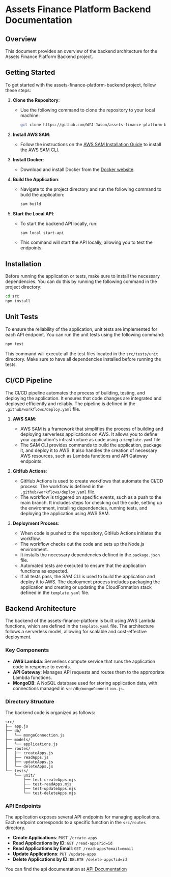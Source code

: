 # Assets Finance Platform Backend Documentation

## Overview

This document provides an overview of the backend architecture for the Assets Finance Platform Backend project.

## Getting Started

To get started with the assets-finance-platform-backend project, follow these steps:

1. **Clone the Repository**:
   - Use the following command to clone the repository to your local machine:
     ```bash
     git clone https://github.com/WYJ-Jason/assets-finance-platform-backend.git
     ```

2. **Install AWS SAM**:
   - Follow the instructions on the [AWS SAM Installation Guide](https://docs.aws.amazon.com/serverless-application-model/latest/developerguide/install-sam-cli.html) to install the AWS SAM CLI.

3. **Install Docker**:
   - Download and install Docker from the [Docker website](https://www.docker.com/products/docker-desktop).

4. **Build the Application**:
   - Navigate to the project directory and run the following command to build the application:
     ```bash
     sam build
     ```

5. **Start the Local API**:
   - To start the backend API locally, run:
     ```bash
     sam local start-api
     ```
   - This command will start the API locally, allowing you to test the endpoints.

## Installation

Before running the application or tests, make sure to install the necessary dependencies. You can do this by running the following command in the project directory:

```bash
cd src
npm install
```

## Unit Tests

To ensure the reliability of the application, unit tests are implemented for each API endpoint. You can run the unit tests using the following command:

```bash
npm test
```

This command will execute all the test files located in the `src/tests/unit` directory. Make sure to have all dependencies installed before running the tests.

## CI/CD Pipeline

The CI/CD pipeline automates the process of building, testing, and deploying the application. It ensures that code changes are integrated and deployed efficiently and reliably. The pipeline is defined in the `.github/workflows/deploy.yaml` file.



1. **AWS SAM**:
   - AWS SAM is a framework that simplifies the process of building and deploying serverless applications on AWS. It allows you to define your application's infrastructure as code using a `template.yaml` file.
   - The SAM CLI provides commands to build the application, package it, and deploy it to AWS. It also handles the creation of necessary AWS resources, such as Lambda functions and API Gateway endpoints.

2. **GitHub Actions**:
   - GitHub Actions is used to create workflows that automate the CI/CD process. The workflow is defined in the `.github/workflows/deploy.yaml` file.
   - The workflow is triggered on specific events, such as a push to the main branch. It includes steps for checking out the code, setting up the environment, installing dependencies, running tests, and deploying the application using AWS SAM.

3. **Deployment Process**:
   - When code is pushed to the repository, GitHub Actions initiates the workflow.
   - The workflow checks out the code and sets up the Node.js environment.
   - It installs the necessary dependencies defined in the `package.json` file.
   - Automated tests are executed to ensure that the application functions as expected.
   - If all tests pass, the SAM CLI is used to build the application and deploy it to AWS. The deployment process includes packaging the application and creating or updating the CloudFormation stack defined in the `template.yaml` file.

## Backend Architecture

The backend of the assets-finance-platform is built using AWS Lambda functions, which are defined in the `template.yaml` file. The architecture follows a serverless model, allowing for scalable and cost-effective deployment.

### Key Components

- **AWS Lambda**: Serverless compute service that runs the application code in response to events.
- **API Gateway**: Manages API requests and routes them to the appropriate Lambda functions.
- **MongoDB**: A NoSQL database used for storing application data, with connections managed in `src/db/mongoConnection.js`.

### Directory Structure

The backend code is organized as follows:

```
src/
├── app.js                
├── db/
│   └── mongoConnection.js 
├── models/              
│   └── applications.js   
├── routes/              
│   ├── createApps.js
│   ├── readApps.js
│   ├── updateApps.js
│   └── deleteApps.js
└── tests/
    └── unit/
        ├── test-createApps.mjs
        ├── test-readApps.mjs
        ├── test-updateApps.mjs
        └── test-deleteApps.mjs
```
### API Endpoints

The application exposes several API endpoints for managing applications. Each endpoint corresponds to a specific function in the `src/routes` directory.

- **Create Applications**: `POST /create-apps`
- **Read Applications by ID**: `GET /read-apps?id=id`
- **Read Applications by Email**: `GET /read-apps?email=email`
- **Update Applications**: `PUT /update-apps`
- **Delete Applications by ID**: `DELETE /delete-apps?id=id`

You can find the api documentation at [API Documentation](https://documenter.getpostman.com/view/36825287/2sAYXFiHWX)

